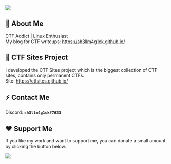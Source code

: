 ![](https://i.imgur.com/2g41zyl.png)

## :space_invader: About Me
CTF Addict | Linux Enthusiast<br>My blog for CTF writeups: https://sh3llm4g1ck.github.io/

## :black_flag: CTF Sites Project
I developed the CTF Sites project which is the biggest collection of CTF sites, contains only permanent CTFs.<br>Site: https://ctfsites.github.io/

## :zap: Contact Me
Discord: **`sh3llm4g1ck#7633`**

## :heart: Support Me
If you like my work and want to support me, you can donate a small amount by clicking the button below.

[![](https://img.shields.io/badge/-buymeacoffee-000000?style=for-the-badge&logo=Buy%20Me%20A%20Coffee)](https://buymeacoffee.com/sh3llm4g1ck)
